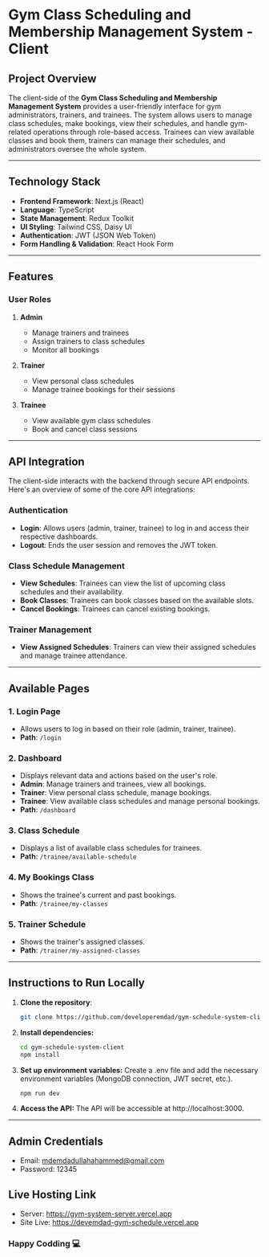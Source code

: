 # **Gym Class Scheduling and Membership Management System - Client**

## **Project Overview**

The client-side of the **Gym Class Scheduling and Membership Management System** provides a user-friendly interface for gym administrators, trainers, and trainees. The system allows users to manage class schedules, make bookings, view their schedules, and handle gym-related operations through role-based access. Trainees can view available classes and book them, trainers can manage their schedules, and administrators oversee the whole system.

---

## **Technology Stack**

- **Frontend Framework**: Next.js (React)
- **Language**: TypeScript
- **State Management**: Redux Toolkit
- **UI Styling**: Tailwind CSS, Daisy UI
- **Authentication**: JWT (JSON Web Token)
- **Form Handling & Validation**: React Hook Form

---

## **Features**

### **User Roles**

1. **Admin**

   - Manage trainers and trainees
   - Assign trainers to class schedules
   - Monitor all bookings

2. **Trainer**

   - View personal class schedules
   - Manage trainee bookings for their sessions

3. **Trainee**
   - View available gym class schedules
   - Book and cancel class sessions

---

## **API Integration**

The client-side interacts with the backend through secure API endpoints. Here's an overview of some of the core API integrations:

### **Authentication**

- **Login**: Allows users (admin, trainer, trainee) to log in and access their respective dashboards.
- **Logout**: Ends the user session and removes the JWT token.

### **Class Schedule Management**

- **View Schedules**: Trainees can view the list of upcoming class schedules and their availability.
- **Book Classes**: Trainees can book classes based on the available slots.
- **Cancel Bookings**: Trainees can cancel existing bookings.

### **Trainer Management**

- **View Assigned Schedules**: Trainers can view their assigned schedules and manage trainee attendance.

---

## **Available Pages**

### **1. Login Page**

- Allows users to log in based on their role (admin, trainer, trainee).
- **Path**: `/login`

### **2. Dashboard**

- Displays relevant data and actions based on the user's role.
- **Admin**: Manage trainers and trainees, view all bookings.
- **Trainer**: View personal class schedule, manage bookings.
- **Trainee**: View available class schedules and manage personal bookings.
- **Path**: `/dashboard`

### **3. Class Schedule**

- Displays a list of available class schedules for trainees.
- **Path**: `/trainee/available-schedule`

### **4. My Bookings Class**

- Shows the trainee's current and past bookings.
- **Path**: `/trainee/my-classes`

### **5. Trainer Schedule**

- Shows the trainer's assigned classes.
- **Path**: `/trainer/my-assigned-classes`

---

## **Instructions to Run Locally**

1. **Clone the repository**:
   ```bash
   git clone https://github.com/developeremdad/gym-schedule-system-client
   ```
2. **Install dependencies:**

   ```bash
   cd gym-schedule-system-client
   npm install
   ```

3. **Set up environment variables:** Create a .env file and add the necessary environment variables (MongoDB connection, JWT secret, etc.).
   ```bash
   npm run dev
   ```
4. **Access the API:** The API will be accessible at http://localhost:3000.

---

## **Admin Credentials**

- Email: mdemdadullahahammed@gmail.com
- Password: 12345

## **Live Hosting Link**

- Server: https://gym-system-server.vercel.app
- Site Live: https://devemdad-gym-schedule.vercel.app

### Happy Codding 💻
